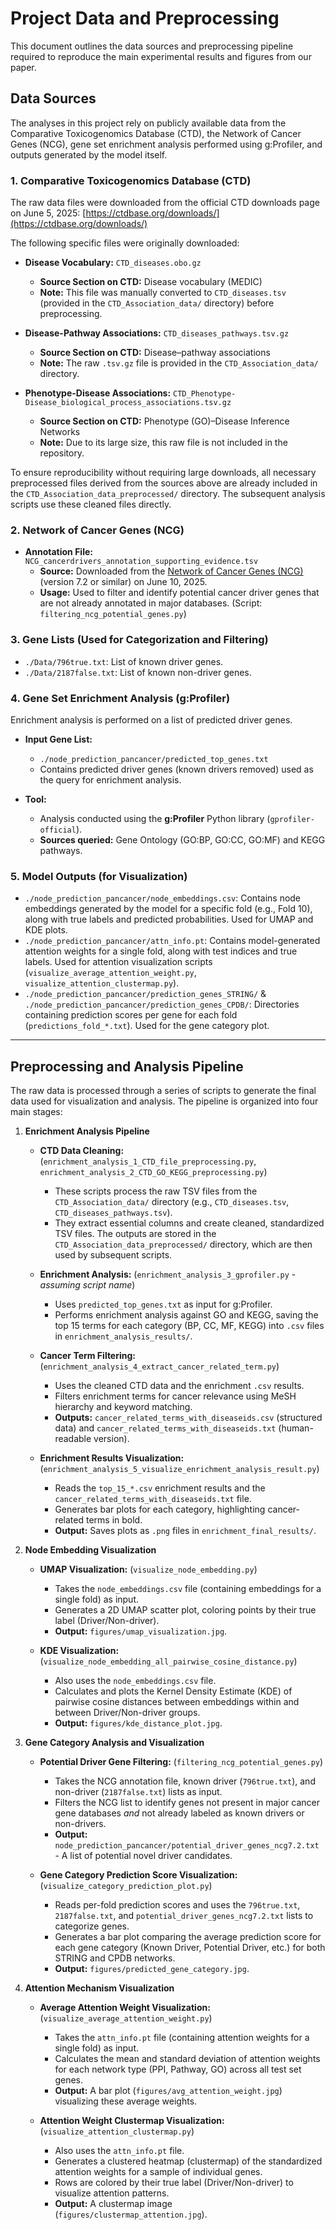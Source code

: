 # Project Data and Preprocessing

This document outlines the data sources and preprocessing pipeline required to reproduce the main experimental results and figures from our paper.

## Data Sources

The analyses in this project rely on publicly available data from the Comparative Toxicogenomics Database (CTD), the Network of Cancer Genes (NCG), gene set enrichment analysis performed using g:Profiler, and outputs generated by the model itself.

### 1. Comparative Toxicogenomics Database (CTD)

The raw data files were downloaded from the official CTD downloads page on June 5, 2025:
[https://ctdbase.org/downloads/](https://ctdbase.org/downloads/)

The following specific files were originally downloaded:

* **Disease Vocabulary:** `CTD_diseases.obo.gz`
    * **Source Section on CTD:** Disease vocabulary (MEDIC)
    * **Note:** This file was manually converted to `CTD_diseases.tsv` (provided in the `CTD_Association_data/` directory) before preprocessing.

* **Disease-Pathway Associations:** `CTD_diseases_pathways.tsv.gz`
    * **Source Section on CTD:** Disease–pathway associations
    * **Note:** The raw `.tsv.gz` file is provided in the `CTD_Association_data/` directory.

* **Phenotype-Disease Associations:** `CTD_Phenotype-Disease_biological_process_associations.tsv.gz`
    * **Source Section on CTD:** Phenotype (GO)–Disease Inference Networks
    * **Note:** Due to its large size, this raw file is not included in the repository.

To ensure reproducibility without requiring large downloads, all necessary preprocessed files derived from the sources above are already included in the `CTD_Association_data_preprocessed/` directory. The subsequent analysis scripts use these cleaned files directly.

### 2. Network of Cancer Genes (NCG)

* **Annotation File:** `NCG_cancerdrivers_annotation_supporting_evidence.tsv`
    * **Source:** Downloaded from the [Network of Cancer Genes (NCG)](http://network-cancer-genes.org/download.php) (version 7.2 or similar) on June 10, 2025.
    * **Usage:** Used to filter and identify potential cancer driver genes that are not already annotated in major databases. (Script: `filtering_ncg_potential_genes.py`)

### 3. Gene Lists (Used for Categorization and Filtering)

* `./Data/796true.txt`: List of known driver genes.
* `./Data/2187false.txt`: List of known non-driver genes.

### 4. Gene Set Enrichment Analysis (g:Profiler)

Enrichment analysis is performed on a list of predicted driver genes.

* **Input Gene List:**
    * `./node_prediction_pancancer/predicted_top_genes.txt`
    * Contains predicted driver genes (known drivers removed) used as the query for enrichment analysis.

* **Tool:**
    * Analysis conducted using the **g:Profiler** Python library (`gprofiler-official`).
    * **Sources queried:** Gene Ontology (GO:BP, GO:CC, GO:MF) and KEGG pathways.

### 5. Model Outputs (for Visualization)

* `./node_prediction_pancancer/node_embeddings.csv`: Contains node embeddings generated by the model for a specific fold (e.g., Fold 10), along with true labels and predicted probabilities. Used for UMAP and KDE plots.
* `./node_prediction_pancancer/attn_info.pt`: Contains model-generated attention weights for a single fold, along with test indices and true labels. Used for attention visualization scripts (`visualize_average_attention_weight.py`, `visualize_attention_clustermap.py`).
* `./node_prediction_pancancer/prediction_genes_STRING/` & `./node_prediction_pancancer/prediction_genes_CPDB/`: Directories containing prediction scores per gene for each fold (`predictions_fold_*.txt`). Used for the gene category plot.

***

## Preprocessing and Analysis Pipeline

The raw data is processed through a series of scripts to generate the final data used for visualization and analysis. The pipeline is organized into four main stages:

1.  **Enrichment Analysis Pipeline**
    * **CTD Data Cleaning:** (`enrichment_analysis_1_CTD_file_preprocessing.py`, `enrichment_analysis_2_CTD_GO_KEGG_preprocessing.py`)
        * These scripts process the raw TSV files from the `CTD_Association_data/` directory (e.g., `CTD_diseases.tsv`, `CTD_diseases_pathways.tsv`).
        * They extract essential columns and create cleaned, standardized TSV files. The outputs are stored in the `CTD_Association_data_preprocessed/` directory, which are then used by subsequent scripts.

    * **Enrichment Analysis:** (`enrichment_analysis_3_gprofiler.py` - *assuming script name*)
       * Uses `predicted_top_genes.txt` as input for g:Profiler.
       * Performs enrichment analysis against GO and KEGG, saving the top 15 terms for each category (BP, CC, MF, KEGG) into `.csv` files in `enrichment_analysis_results/`.

    * **Cancer Term Filtering:** (`enrichment_analysis_4_extract_cancer_related_term.py`)
       * Uses the cleaned CTD data and the enrichment `.csv` results.
       * Filters enrichment terms for cancer relevance using MeSH hierarchy and keyword matching.
       * **Outputs:** `cancer_related_terms_with_diseaseids.csv` (structured data) and `cancer_related_terms_with_diseaseids.txt` (human-readable version).

    * **Enrichment Results Visualization:** (`enrichment_analysis_5_visualize_enrichment_analysis_result.py`)
       * Reads the `top_15_*.csv` enrichment results and the `cancer_related_terms_with_diseaseids.txt` file.
       * Generates bar plots for each category, highlighting cancer-related terms in bold.
       * **Output:** Saves plots as `.png` files in `enrichment_final_results/`.


2.  **Node Embedding Visualization**
    * **UMAP Visualization:** (`visualize_node_embedding.py`)
       * Takes the `node_embeddings.csv` file (containing embeddings for a single fold) as input.
       * Generates a 2D UMAP scatter plot, coloring points by their true label (Driver/Non-driver).
       * **Output:** `figures/umap_visualization.jpg`.
         
    * **KDE Visualization:** (`visualize_node_embedding_all_pairwise_cosine_distance.py`)
       * Also uses the `node_embeddings.csv` file.
       * Calculates and plots the Kernel Density Estimate (KDE) of pairwise cosine distances between embeddings within and between Driver/Non-driver groups.
       * **Output:** `figures/kde_distance_plot.jpg`.

3.  **Gene Category Analysis and Visualization**
    * **Potential Driver Gene Filtering:** (`filtering_ncg_potential_genes.py`)
       * Takes the NCG annotation file, known driver (`796true.txt`), and non-driver (`2187false.txt`) lists as input.
       * Filters the NCG list to identify genes not present in major cancer gene databases *and* not already labeled as known drivers or non-drivers.
       * **Output:** `node_prediction_pancancer/potential_driver_genes_ncg7.2.txt` - A list of potential novel driver candidates.
         
    * **Gene Category Prediction Score Visualization:** (`visualize_category_prediction_plot.py`)
       * Reads per-fold prediction scores and uses the `796true.txt`, `2187false.txt`, and `potential_driver_genes_ncg7.2.txt` lists to categorize genes.
       * Generates a bar plot comparing the average prediction score for each gene category (Known Driver, Potential Driver, etc.) for both STRING and CPDB networks.
       * **Output:** `figures/predicted_gene_category.jpg`.

4.  **Attention Mechanism Visualization**
    * **Average Attention Weight Visualization:** (`visualize_average_attention_weight.py`)
       * Takes the `attn_info.pt` file (containing attention weights for a single fold) as input.
       * Calculates the mean and standard deviation of attention weights for each network type (PPI, Pathway, GO) across all test set genes.
       * **Output:** A bar plot (`figures/avg_attention_weight.jpg`) visualizing these average weights.
         
    * **Attention Weight Clustermap Visualization:** (`visualize_attention_clustermap.py`)
       * Also uses the `attn_info.pt` file.
       * Generates a clustered heatmap (clustermap) of the standardized attention weights for a sample of individual genes.
       * Rows are colored by their true label (Driver/Non-driver) to visualize attention patterns.
       * **Output:** A clustermap image (`figures/clustermap_attention.jpg`).

